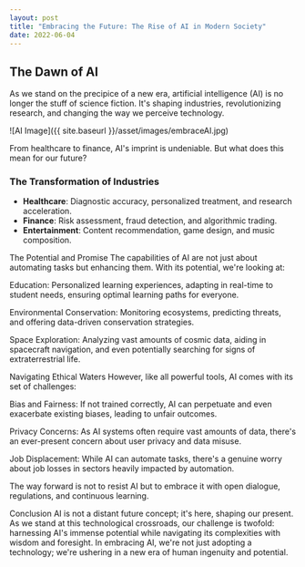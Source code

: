 ```yaml
---
layout: post
title: "Embracing the Future: The Rise of AI in Modern Society"
date: 2022-06-04
---
```


## The Dawn of AI

As we stand on the precipice of a new era, artificial intelligence (AI) is no longer the stuff of science fiction. It's shaping industries, revolutionizing research, and changing the way we perceive technology.

![AI Image]({{ site.baseurl }}/asset/images/embraceAI.jpg)

From healthcare to finance, AI's imprint is undeniable. But what does this mean for our future?

### The Transformation of Industries

- **Healthcare**: Diagnostic accuracy, personalized treatment, and research acceleration.
- **Finance**: Risk assessment, fraud detection, and algorithmic trading.
- **Entertainment**: Content recommendation, game design, and music composition.

The Potential and Promise
The capabilities of AI are not just about automating tasks but enhancing them. With its potential, we're looking at:

Education: Personalized learning experiences, adapting in real-time to student needs, ensuring optimal learning paths for everyone.

Environmental Conservation: Monitoring ecosystems, predicting threats, and offering data-driven conservation strategies.

Space Exploration: Analyzing vast amounts of cosmic data, aiding in spacecraft navigation, and even potentially searching for signs of extraterrestrial life.

Navigating Ethical Waters
However, like all powerful tools, AI comes with its set of challenges:

Bias and Fairness: If not trained correctly, AI can perpetuate and even exacerbate existing biases, leading to unfair outcomes.

Privacy Concerns: As AI systems often require vast amounts of data, there's an ever-present concern about user privacy and data misuse.

Job Displacement: While AI can automate tasks, there's a genuine worry about job losses in sectors heavily impacted by automation.

The way forward is not to resist AI but to embrace it with open dialogue, regulations, and continuous learning.

Conclusion
AI is not a distant future concept; it's here, shaping our present. As we stand at this technological crossroads, our challenge is twofold: harnessing AI's immense potential while navigating its complexities with wisdom and foresight. In embracing AI, we're not just adopting a technology; we're ushering in a new era of human ingenuity and potential.
